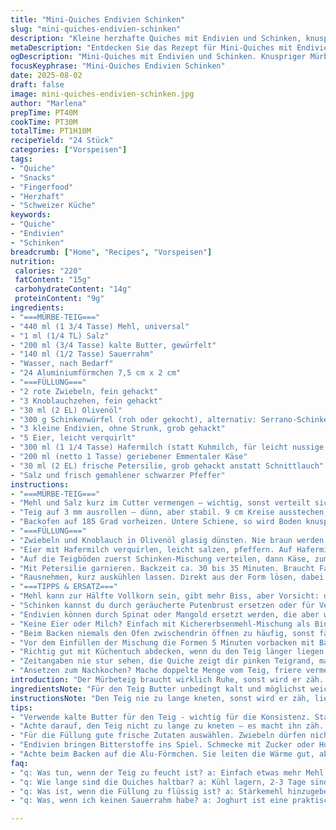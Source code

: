 ```yaml
---
title: "Mini-Quiches Endivien Schinken"
slug: "mini-quiches-endivien-schinken"
description: "Kleine herzhafte Quiches mit Endivien und Schinken, knuspriger Mürbeteig, zarte Eierfüllung mit Käse und frischer Kräuternote. Der Teig wird fein gebrochen mit einer Portion Sauerrahm. Statt Gruyère Emmentaler, für milden Geschmack. Endivien bringen zarte Bitternote, perfekt balanciert durch süße Zwiebeln und würzigen Schinkenwürfel. Ideal als Fingerfood oder kleines Hauptgericht. Backzeit minimal variieren, Farbe und Festigkeit als Anhaltspunkte nehmen."
metaDescription: "Entdecken Sie das Rezept für Mini-Quiches mit Endivien und Schinken. Ein herzhaftes Fingerfood ideal für jede Gelegenheit."
ogDescription: "Mini-Quiches mit Endivien und Schinken. Knuspriger Mürbeteig, zarte Füllung und frische Kräuter für intensiven Geschmack."
focusKeyphrase: "Mini-Quiches Endivien Schinken"
date: 2025-08-02
draft: false
image: mini-quiches-endivien-schinken.jpg
author: "Marlena"
prepTime: PT40M
cookTime: PT30M
totalTime: PT1H10M
recipeYield: "24 Stück"
categories: ["Vorspeisen"]
tags:
- "Quiche"
- "Snacks"
- "Fingerfood"
- "Herzhaft"
- "Schweizer Küche"
keywords:
- "Quiche"
- "Endivien"
- "Schinken"
breadcrumb: ["Home", "Recipes", "Vorspeisen"]
nutrition: 
 calories: "220"
 fatContent: "15g"
 carbohydrateContent: "14g"
 proteinContent: "9g"
ingredients:
- "===MÜRBE-TEIG==="
- "440 ml (1 3/4 Tasse) Mehl, universal"
- "1 ml (1/4 TL) Salz"
- "200 ml (3/4 Tasse) kalte Butter, gewürfelt"
- "140 ml (1/2 Tasse) Sauerrahm"
- "Wasser, nach Bedarf"
- "24 Aluminiumförmchen 7,5 cm x 2 cm"
- "===FÜLLUNG==="
- "2 rote Zwiebeln, fein gehackt"
- "3 Knoblauchzehen, fein gehackt"
- "30 ml (2 EL) Olivenöl"
- "300 g Schinkenwürfel (roh oder gekocht), alternativ: Serrano-Schinken für mehr Aroma"
- "3 kleine Endivien, ohne Strunk, grob gehackt"
- "5 Eier, leicht verquirlt"
- "300 ml (1 1/4 Tasse) Hafermilch (statt Kuhmilch, für leicht nussige Note)"
- "200 ml (netto 1 Tasse) geriebener Emmentaler Käse"
- "30 ml (2 EL) frische Petersilie, grob gehackt anstatt Schnittlauch"
- "Salz und frisch gemahlener schwarzer Pfeffer"
instructions:
- "===MÜRBE-TEIG==="
- "Mehl und Salz kurz im Cutter vermengen – wichtig, sonst verteilt sich das Salz nicht. Kalte Butter dazu, pulsierend hacken, bis grobe Streusel entstehen. Nicht zu lange, sonst wird der Teig zäh. Sauerrahm einrieseln lassen, weiter pulsieren, wenig Wasser einträufeln, nur wenn Masse nicht zusammenkommt. Handarbeit jetzt: Schnell zu Kugel formen, nicht kneten. Plastikfolie, 40 Minuten kaltstellen. Teig braucht Ruhe, sonst wird er zäh beim Backen."
- "Teig auf 3 mm ausrollen – dünn, aber stabil. 9 cm Kreise ausstechen, in Formen drücken, Rand schön hochziehen, sonst läuft Füllung raus. Nochmal ab in den Kühlschrank, ca. 40 Minuten, wirklich wichtig wegen Schrumpfen beim Backen."
- "Backofen auf 185 Grad vorheizen. Untere Schiene, so wird Boden knuspriger, Oberhitze zu stark bei zu hoher Position, Boden bleibt sonst matschig."
- "===FÜLLUNG==="
- "Zwiebeln und Knoblauch in Olivenöl glasig dünsten. Nie braun werden lassen, sonst bitter. Salz, Pfeffer dran. Schinken hinzufügen, leicht anbraten, bis goldgelbe Ecken sichtbar sind. Schinken bringt Aroma, aber nicht austrocknen. Endivien dazu, nur kurz mitziehen lassen, sie verlieren schnell Wasser, sollen bissfest bleiben. Alles in Schüssel, abkühlen lassen."
- "Eier mit Hafermilch verquirlen, leicht salzen, pfeffern. Auf Hafermilch umgestellt eben, schmeckt mal etwas nussiger als Kuhmilch, sehr interessant zu Endivien."
- "Auf die Teigböden zuerst Schinken-Mischung verteilen, dann Käse, zum Schluss Eiermilch gleichmäßig eingießen. Für Kräuter habe ich frische Petersilie verwendet, gibt gutes Aroma und Farbe, Schnittlauch passt auch, aber weniger kräftig."
- "Mit Petersilie garnieren. Backzeit ca. 30 bis 35 Minuten. Braucht Farbe an den Rändern und die Füllung darf nicht mehr wackeln wenn man leicht an Form rüttelt. Dann sind die Quiches fertig."
- "Rausnehmen, kurz auskühlen lassen. Direkt aus der Form lösen, dabei Ränder lösen mit Messer – gern auch Stück nach unten drücken zum Lösen. Für Gäste perfekt, lassen sich gut transportieren."
- "===TIPPS & ERSATZ==="
- "Mehl kann zur Hälfte Vollkorn sein, gibt mehr Biss, aber Vorsicht: dann etwas mehr Flüssigkeit. Statt Sauerrahm, Joghurt nehmen – leicht säuerlich, Teig wird nicht so schwer."
- "Schinken kannst du durch geräucherte Putenbrust ersetzen oder für Vegetarier gewürfelte Pilze anbraten, gibt auch Geschmackstiefe."
- "Endivien können durch Spinat oder Mangold ersetzt werden, die aber weniger bitter sind, also ggf. etwas Zitronensaft dazu für Frische."
- "Keine Eier oder Milch? Einfach mit Kichererbsenmehl-Mischung als Bindemittel experimentieren auch möglich, schmeckt aber anders."
- "Beim Backen niemals den Ofen zwischendrin öffnen zu häufig, sonst fällt die Quiche zusammen. Und: Durch die Alu-Förmchen wölben sich die Ränder schnell. Vorher mit der Teigrolle Rand nachdrücken, damit alles gut anliegt, sonst tropft Füllung raus, Backblech wird eklig."
- "Vor dem Einfüllen der Mischung die Formen 5 Minuten vorbacken mit Backpapier und Bohnen, wenn du großflächige Quiches backst, verhindert Nassboden. Miniquiches dürfen meist direkt gefüllt werden."
- "Richtig gut mit Küchentuch abdecken, wenn du den Teig länger liegen lässt. Sonst trocknet der Rand aus, bricht beim Ausrollen schnell."
- "Zeitangaben nie stur sehen, die Quiche zeigt dir pinken Teigrand, matt gewordene Oberfläche und leicht gebräunten Käse – das ist das Signal, um raus aus dem Ofen zu. Sofortiges Kapern der Kräuter bringt Frische, lieg nicht nur rum!"
- "Ansetzen zum Nachkochen? Mache doppelte Menge vom Teig, friere vermeiden. Teig kann 1-2 Tage im Kühlschrank lagern. Quiches gut abkühlen lassen – dann schneiden, sonst bröseln sie auseinander."
introduction: "Der Mürbeteig braucht wirklich Ruhe, sonst wird er zäh. Sauerrahm statt nur Butter macht ihn weicher, was ich beim letzten Mal ausprobierte; hatte überraschend viel Respekt vor der Säure, aber passt super. Endivien haben leicht bittere Noten, muss man mögen, deshalb Zwiebeln süß genug – und die Kombination mit Schinken und Käse macht das spannend. Hafermilch bringt neue Tiefe, hat aber Vor- und Nachteile, teste ruhig aus. Backzeit schwankt je nach Ofen stark, nehme immer Farbe und die Festigkeit als Maßstab. Ich husche oft um den Ofen, kontrolliere über Sicht und Rütteln den Füllungszustand. Schnell geht es nicht, aber es lohnt."
ingredientsNote: "Für den Teig Butter unbedingt kalt und möglichst weich geschnitten verwenden, sonst vermischt sich die Masse nicht richtig; Alternative zur Butter ist halb Margarine, spart Kalorien, ändert aber Geschmack. Sauerrahm bringt Feuchtigkeit und verhindert, dass der Teig zu fest wird – kann man auch durch dicke Naturjoghurt ersetzen. Mehl halb Vollkorn oder sogar Dinkel – probieren. Für die Füllung Zwiebeln in kleinster Stufe anschwitzen, für süßen Geschmack helfen auch rote, milde Zwiebeln oder Schalotten. Schinkenreste sind super – gern durch würzige Varianten ersetzen, aber nicht zu trocken. Endivien fest und frisch wählen, ich mag sie mit etwas bitterer Note lieber als Spinat, doch das ist Geschmacksfrage. Alternativ Mangold; Kräuter frisch, getrocknet schmecken anders und geben nicht das gleiche Aroma. Gemischte Milchsorten, auch Pflanzenmilch, darauf achten, dass sie nicht zu dünnflüssig sind."
instructionsNote: "Den Teig nie zu lange kneten, sonst wird er zäh, lieber kurz pulsieren und schnell arbeiten. Nach dem Ausrollen unbedingt mind. 40 Minuten kühlen, sonst zieht sich der Teig beim Backen zusammen. Formen gut fetten oder Backpapier verwenden. Endivien erst zum Schluss dazu, behalten sonst zu viel Wasser. Eier und Milch sehr gut verquirlen, so wird die Füllung sanft gebunden. Auf die Reihenfolge achten: Schinken-Gemüse-Mischung, Käse, dann Eiermilch. Während des Backens riecht man direkt die Aromatik von gebratenem Schinken und Käse – das ist das Signal. Farbe der Oberfläche und feste Füllung sind ausschlaggebend, nicht nur Zeit nehmen. Beim Herausnehmen sofort die Ränder lösen, sonst kleben Quiches fest. Minimaler Spielraum bei Backzeit, Experiment lohnt. Kräuter am Schluss frisch, grün und nicht vertrocknet verwenden, sonst wird alles schnell müde im Geschmack."
tips:
- "Verwende kalte Butter für den Teig - wichtig für die Konsistenz. Statt nur Butter probiere die Mischung mit Margarine. Reduzier das Gewicht. Sauerrahm hilft auch, den Teig nicht zu trocken zu machen."
- "Achte darauf, den Teig nicht zu lange zu kneten – es macht ihn zäh. Ich arbeite schnell und pulsierend. Und die Kühlzeiten – nicht unterschätzen. 40 Minuten sind entscheidend."
- "Für die Füllung gute frische Zutaten auswählen. Zwiebeln dürfen nicht braun werden. Nur glasig dünsten. Schinken dazu - Aromen kommen super durch, aber nicht zu trocken braten."
- "Endivien bringen Bitterstoffe ins Spiel. Schmecke mit Zucker oder Honig ab, falls die Zwiebeln zu sauer sind. Anstelle von Endivien kannst du auch Spinat verwenden, das du aber weniger lange garen solltest."
- "Achte beim Backen auf die Alu-Förmchen. Sie leiten die Wärme gut, aber lass die Quiches nicht allein. Einfaches Rütteln fördert ein gutes Ergebnis. Färbung ist der Schlüssel – goldbraune Ränder sind perfekt."
faq:
- "q: Was tun, wenn der Teig zu feucht ist? a: Einfach etwas mehr Mehl einarbeiten. Achte auf die Konsistenz – sollte nicht kleben. Zudem den Teig kühl halten."
- "q: Wie lange sind die Quiches haltbar? a: Kühl lagern, 2-3 Tage sind möglich. Zum Einfrieren gut abkühlen lassen. Danach aufbacken für beste Ergebnisse."
- "q: Was ist, wenn die Füllung zu flüssig ist? a: Stärkemehl hinzugeben oder mehr Käse verwenden. Das bindet die Mischung gut. Und die Backzeit anpassen."
- "q: Was, wenn ich keinen Sauerrahm habe? a: Joghurt ist eine praktische Alternative. Er macht die Mischung ebenfalls cremig und verleiht einen eigenen Geschmack."

---
```

